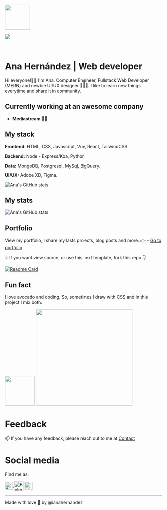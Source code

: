 <p align="left" class="circle">
<img width="80" class="circle" src="https://res.cloudinary.com/ianahernandez/image/upload/v1620496995/Intersect_788fb974fd.png?1767584.924999999">
</p>

<p align="left">
<a href="https://twitter.com/ianahernandez"><img src="https://img.shields.io/twitter/follow/ianahernandez?label=Follow&style=social"></a>
</p></br>

# Ana Hernández | Web developer

Hi everyone!👋🏽 I'm Ana. Computer Engineer, Fullstack Web Developer (MERN) and newbie UI/UX designer 👩🏻‍💻. I like to learn new things everytime and share it in community.  
  
## Currently working at an awesome company

- **Mediastream** 💚🚀

## My stack

**Frontend:** HTML, CSS, Javascript, Vue, React, TailwindCSS.

**Backend:** Node - Express/Koa, Python.

**Data:** MongoDB, Postgresql, MySql, BigQuery.

**UI/UX:** Adobe XD, Figma.

![Ana's GitHub stats](https://github-readme-stats-ten-ebon.vercel.app/api/top-langs?username=ianahernandez&show_icons=true&count_private=true&theme=tokyonight&title_color=f2f2f2&icon_color=ecd748&text_color=b9a0da&langs_count=6)


## My stats

![Ana's GitHub stats](https://github-readme-stats-ten-ebon.vercel.app/api?username=ianahernandez&show_icons=true&count_private=true&theme=tokyonight&title_color=f2f2f2&icon_color=ecd748&text_color=b9a0da)

## Portfolio
View my portfolio, I share my lasts projects, blog posts and more.
:point_right: - [Go to portfolio](https://ianahernandez.tech)

:bulb: If you want view source, or use this next template, fork this repo :point_down:


[![Readme Card](https://github-readme-stats-ten-ebon.vercel.app/api/pin/?username=ianahernandez&repo=portfolio&show_owner=true&show_icons=true&theme=tokyonight&title_color=f2f2f2&icon_color=ecd748&text_color=b9a0da)](https://github.com/ianahernandez/portfolio-next)

  
## Fun fact

I love avocado and coding. So, sometimes I draw with CSS and in this project I mix both.

<p align="left">
  <img width=95 src="https://pbs.twimg.com/media/Eey0uiRWAAcpR6t.png">
  <a href="https://github.com/ianahernandez/avocado-css"><img align="" width="310px" src="https://github-readme-stats.vercel.app/api/pin/?username=ianahernandez&repo=avocado-css&show_owner=true&show_icons=true&theme=tokyonight&title_color=f2f2f2&icon_color=ecd748&text_color=b9a0da"/></a>
</p>


# Feedback

📫 If you have any feedback, please reach out to me at [Contact](https://ianahernandez.tech/contacto)

# Social media

Find me as:

<p align="left">
<a href="https://twitter.com/ianahernandez" target="blank"><img align="center" src="https://res.cloudinary.com/ianahernandez/image/upload/v1651070694/3256013_8dccb2f9ba.png" alt="Twitter Account" height="25"</a>
<a href="https://behance.net/ianahernandez" target="blank"><img align="center" src="https://res.cloudinary.com/ianahernandez/image/upload/v1651070628/3991886_e60cf9d4f2.png" alt="Behance Account" height="30" /></a>
<a href="https://linkedin.com/in/ianahernandez/" target="blank"><img align="center" src="https://res.cloudinary.com/ianahernandez/image/upload/v1651070669/3536505_6dc32bd7ca.png" alt="Linkedin Account" height="25"/></a>
</p>



______

Made with love :purple_heart: by @ianahernandez

  

